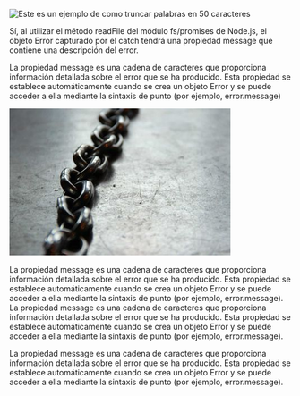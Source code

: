 ![Este es un ejemplo de como truncar palabras en 50 caracteres](https://user-images.githubusercontent.com/110297/42118443-b7a5f1f0-7bc8-11e8-96ad-9cc5593715a6.jpg)

Sí, al utilizar el método readFile del módulo fs/promises de Node.js, el objeto Error capturado por el catch tendrá una propiedad message que contiene una descripción del error.

La propiedad message es una cadena de caracteres que proporciona información detallada sobre el error que se ha producido. Esta propiedad se establece automáticamente cuando se crea un objeto Error y se puede acceder a ella mediante la sintaxis de punto (por ejemplo, error.message)

![cadena](../images/thumb.png)

La propiedad message es una cadena de caracteres que proporciona información detallada sobre el error que se ha producido. Esta propiedad se establece automáticamente cuando se crea un objeto Error y se puede acceder a ella mediante la sintaxis de punto (por ejemplo, error.message).
La propiedad message es una cadena de caracteres que proporciona información detallada sobre el error que se ha producido. Esta propiedad se establece automáticamente cuando se crea un objeto Error y se puede acceder a ella mediante la sintaxis de punto (por ejemplo, error.message).

La propiedad message es una cadena de caracteres que proporciona información detallada sobre el error que se ha producido. Esta propiedad se establece automáticamente cuando se crea un objeto Error y se puede acceder a ella mediante la sintaxis de punto (por ejemplo, error.message).

